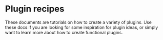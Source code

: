 # Plugin recipes

These documents are tutorials on how to create a variety of plugins. Use these docs if you are looking for some inspiration for plugin ideas, or simply want to learn more about how to create functional plugins.
